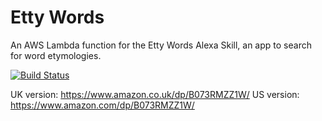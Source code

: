 # Etty Words
An AWS Lambda function for the Etty Words Alexa Skill, an app to search for word etymologies.

[![Build Status](https://travis-ci.org/DungBeetleBASH/Etty.png)](https://travis-ci.org/DungBeetleBASH/Etty)

UK version: https://www.amazon.co.uk/dp/B073RMZZ1W/
US version: https://www.amazon.com/dp/B073RMZZ1W/
